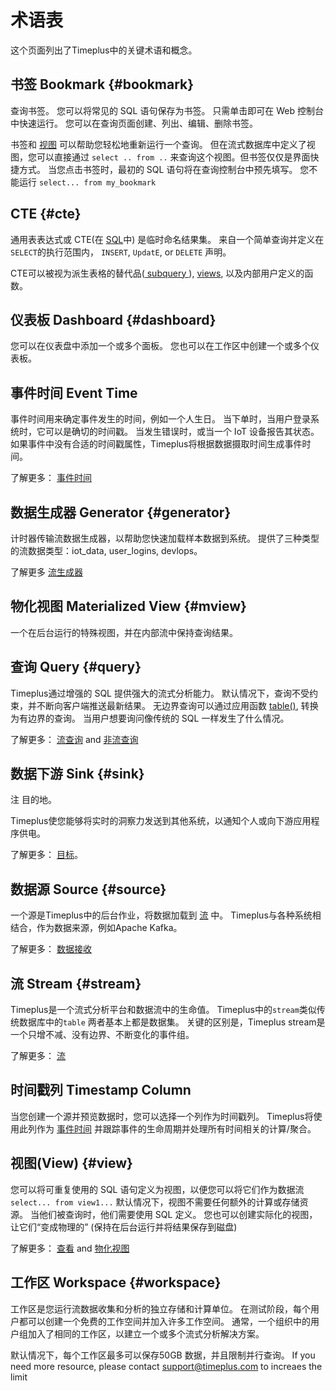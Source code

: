 # 术语表

这个页面列出了Timeplus中的关键术语和概念。

## 书签 Bookmark {#bookmark}

查询书签。 您可以将常见的 SQL 语句保存为书签。 只需单击即可在 Web 控制台中快速运行。 您可以在查询页面创建、列出、编辑、删除书签。

书签和 [视图](#view) 可以帮助您轻松地重新运行一个查询。 但在流式数据库中定义了视图，您可以直接通过 `select .. from ..` 来查询这个视图。但书签仅仅是界面快捷方式。 当您点击书签时，最初的 SQL 语句将在查询控制台中预先填写。 您不能运行 `select... from my_bookmark`



## CTE {#cte}

通用表表达式或 CTE(在 [SQL](https://en.wikipedia.org/wiki/SQL)中) 是临时命名结果集。 来自一个简单查询并定义在 `SELECT`的执行范围内， `INSERT`, `UpdatE`, or `DELETE` 声明。

CTE可以被视为派生表格的替代品([ subquery ](https://en.wikipedia.org/wiki/Subquery)), [views](https://en.wikipedia.org/wiki/View_(database)), 以及内部用户定义的函数。

## 仪表板 Dashboard {#dashboard}

您可以在仪表盘中添加一个或多个面板。 您也可以在工作区中创建一个或多个仪表板。

## 事件时间 Event Time

事件时间用来确定事件发生的时间，例如一个人生日。 当下单时，当用户登录系统时，它可以是确切的时间戳。 当发生错误时，或当一个 IoT 设备报告其状态。 如果事件中没有合适的时间戳属性，Timeplus将根据数据摄取时间生成事件时间。

了解更多： [事件时间](eventtime)

## 数据生成器 Generator {#generator}

计时器传输流数据生成器，以帮助您快速加载样本数据到系统。 提供了三种类型的流数据类型：iot_data, user_logins, devlops。

了解更多 [流生成器](stream-generator)

## 物化视图 Materialized View {#mview}

一个在后台运行的特殊视图，并在内部流中保持查询结果。

## 查询 Query {#query}

Timeplus通过增强的 SQL 提供强大的流式分析能力。 默认情况下，查询不受约束，并不断向客户端推送最新结果。 无边界查询可以通过应用函数 [table()](functions#table), 转换为有边界的查询。 当用户想要询问像传统的 SQL 一样发生了什么情况。

了解更多： [流查询](stream-query) and [非流查询](history)

## 数据下游 Sink {#sink}

注 目的地。

Timeplus使您能够将实时的洞察力发送到其他系统，以通知个人或向下游应用程序供电。

了解更多： [目标](destination)。

## 数据源 Source {#source}

一个源是Timeplus中的后台作业，将数据加载到 [流](#stream) 中。 Timeplus与各种系统相结合，作为数据来源，例如Apache Kafka。

了解更多： [数据接收](http://localhost:3030/docs/ingestion)

## 流 Stream {#stream}

Timeplus是一个流式分析平台和数据流中的生命值。 Timeplus中的`stream`类似传统数据库中的`table` 两者基本上都是数据集。 关键的区别是，Timeplus stream是一个只增不减、没有边界、不断变化的事件组。

了解更多： [流](working-with-streams)

## 时间戳列 Timestamp Column

当您创建一个源并预览数据时，您可以选择一个列作为时间戳列。 Timeplus将使用此列作为 [事件时间](#event_time) 并跟踪事件的生命周期并处理所有时间相关的计算/聚合。

## 视图(View) {#view}

您可以将可重复使用的 SQL 语句定义为视图，以便您可以将它们作为数据流 `select... from view1...` 默认情况下，视图不需要任何额外的计算或存储资源。 当他们被查询时，他们需要使用 SQL 定义。 您也可以创建实际化的视图，让它们“变成物理的” (保持在后台运行并将结果保存到磁盘)

了解更多： [查看](view) and [物化视图](view#m_view)

## 工作区 Workspace {#workspace}

工作区是您运行流数据收集和分析的独立存储和计算单位。 在测试阶段，每个用户都可以创建一个免费的工作空间并加入许多工作空间。 通常，一个组织中的用户组加入了相同的工作区，以建立一个或多个流式分析解决方案。

默认情况下，每个工作区最多可以保存50GB 数据，并且限制并行查询。 If you need more resource, please contact support@timeplus.com to increaes the limit